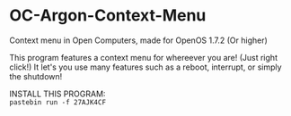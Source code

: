 # OC-Argon-Context-Menu
Context menu in Open Computers, made for OpenOS 1.7.2 (Or higher)

This program features a context menu for whereever you are! (Just right click!)
It let's you use many features such as a reboot, interrupt, or simply the shutdown!

INSTALL THIS PROGRAM:
<br>`pastebin run -f 27AJK4CF`
